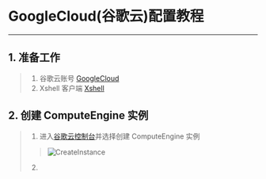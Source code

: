 # GoogleCloud(谷歌云)配置教程

---

## 1. 准备工作

> 1. 谷歌云账号 [GoogleCloud](https://cloud.google.com)
> 2. Xshell 客户端 [Xshell](https://www.xshell.com)

## 2. 创建 ComputeEngine 实例

> 1. 进入[谷歌云控制台](https://console.cloud.google.com)并选择创建 ComputeEngine 实例
>> ![CreateInstance](./image/createinstance.png "创建实例")
> 2. 